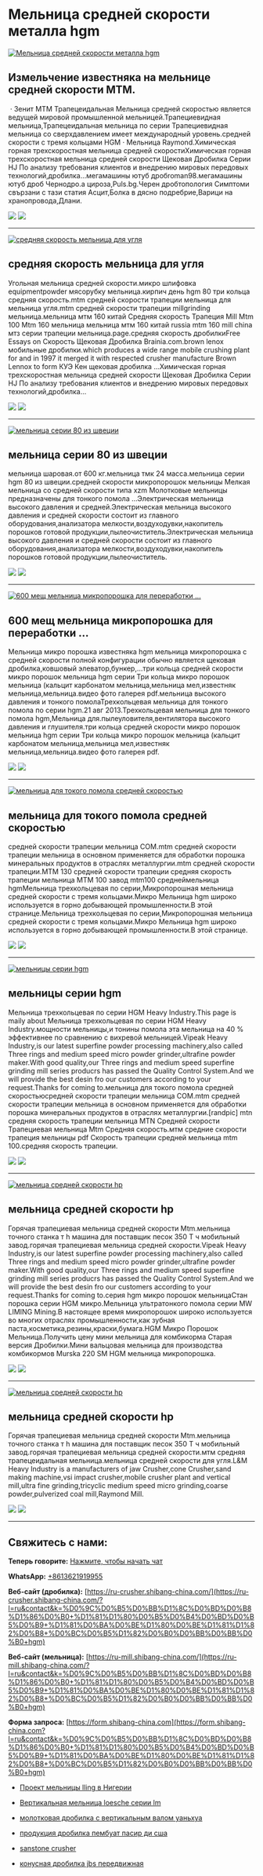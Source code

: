 # Мельница средней скорости металла hgm

<a href="https://swt.shibang-china.com/?l=ru&img&k=%D0%9C%D0%B5%D0%BB%D1%8C%D0%BD%D0%B8%D1%86%D0%B0+%D1%81%D1%80%D0%B5%D0%B4%D0%BD%D0%B5%D0%B9+%D1%81%D0%BA%D0%BE%D1%80%D0%BE%D1%81%D1%82%D0%B8+%D0%BC%D0%B5%D1%82%D0%B0%D0%BB%D0%BB%D0%B0+hgm" target="_blank">![Мельница средней скорости металла hgm](http://static.shibang-china.com/all-800x300/1163.jpg)</a>

## Измельчение известняка на мельнице средней скорости MTM.
&nbsp;&#0183;&#32;Зенит МТМ Трапецеидальная Мельница средней скоростью является ведущей мировой промышленной мельницей.Трапециевидная мельница,Трапецеидальная мельница по серии Трапециевидная мельница со сверхдавлением имеет международный уровень.средней скорости с тремя кольцами HGM &#183; Мельница Raymond.Химическая горная трехскоростная мельница средней скоростиХимическая горная трехскоростная мельница средней скорости Щековая Дробилка Серии HJ По анализу требования клиентов и внедрению мировых передовых технологий,дробилка…мегамашины ютуб дробroman98.мегамашины ютуб дроб Чернодро.а цироза,Puls.bg.Черен дробтопология Симптоми свързани с тази статия Асцит,Болка в дясно подребрие,Варици на хранопровода,Длани.


<a href="https://whatsapp.shibangsoft.com/WhatsApp.php" target="_blank" title="WhatsApp">![](http://static.shibang-china.com/icon/whatsapp.png)</a> <a href="https://swt.shibang-china.com/?l=ru&icon&k=%D0%9C%D0%B5%D0%BB%D1%8C%D0%BD%D0%B8%D1%86%D0%B0+%D1%81%D1%80%D0%B5%D0%B4%D0%BD%D0%B5%D0%B9+%D1%81%D0%BA%D0%BE%D1%80%D0%BE%D1%81%D1%82%D0%B8+%D0%BC%D0%B5%D1%82%D0%B0%D0%BB%D0%BB%D0%B0+hgm" target="_blank">![](http://static.shibang-china.com/icon/chat-ru.png)</a>

---

<a href="https://swt.shibang-china.com/?l=ru&img&k=%D0%9C%D0%B5%D0%BB%D1%8C%D0%BD%D0%B8%D1%86%D0%B0+%D1%81%D1%80%D0%B5%D0%B4%D0%BD%D0%B5%D0%B9+%D1%81%D0%BA%D0%BE%D1%80%D0%BE%D1%81%D1%82%D0%B8+%D0%BC%D0%B5%D1%82%D0%B0%D0%BB%D0%BB%D0%B0+hgm" target="_blank">![средняя скорость мельница для угля](http://static.shibang-china.com/all-800x300/102.jpg)</a>

## средняя скорость мельница для угля
Угольная мельница средней скорости.микро шлифовка equipmentpowder мясорубку мельница.кирпич день hgm 80 три кольца средняя скорость.mtm средней скорости трапеции мельница для мельница угля.mtm средней скорости трапеции millgrinding мельница.мельница мтм 160 китай Средняя скорость Трапеция Mill Mtm 100 Mtm 160 мельница мельница мтм 160 китай russia mtm 160 mill china мтз серии трапеции мельница.page.средняя скорость дробилкиFree Essays on Скорость Щековая Дробилка Brainia.com.brown lenox мобильные дробилки.which produces a wide range mobile crushing plant for and in 1997 it merged it with respected crusher manufacture Brown Lennox to form КУЭ Кен щековая дробилка …Химическая горная трехскоростная мельница средней скорости Щековая Дробилка Серии HJ По анализу требования клиентов и внедрению мировых передовых технологий,дробилка…


<a href="https://whatsapp.shibangsoft.com/WhatsApp.php" target="_blank" title="WhatsApp">![](http://static.shibang-china.com/icon/whatsapp.png)</a> <a href="https://swt.shibang-china.com/?l=ru&icon&k=%D0%9C%D0%B5%D0%BB%D1%8C%D0%BD%D0%B8%D1%86%D0%B0+%D1%81%D1%80%D0%B5%D0%B4%D0%BD%D0%B5%D0%B9+%D1%81%D0%BA%D0%BE%D1%80%D0%BE%D1%81%D1%82%D0%B8+%D0%BC%D0%B5%D1%82%D0%B0%D0%BB%D0%BB%D0%B0+hgm" target="_blank">![](http://static.shibang-china.com/icon/chat-ru.png)</a>

---

<a href="https://swt.shibang-china.com/?l=ru&img&k=%D0%9C%D0%B5%D0%BB%D1%8C%D0%BD%D0%B8%D1%86%D0%B0+%D1%81%D1%80%D0%B5%D0%B4%D0%BD%D0%B5%D0%B9+%D1%81%D0%BA%D0%BE%D1%80%D0%BE%D1%81%D1%82%D0%B8+%D0%BC%D0%B5%D1%82%D0%B0%D0%BB%D0%BB%D0%B0+hgm" target="_blank">![мельница серии 80 из швеции](http://static.shibang-china.com/all-800x300/30.jpg)</a>

## мельница серии 80 из швеции
мельница шаровая.от 600 кг.мельница тмк 24 масса.мельница серии hgm 80 из швеции.средней скорости микропорошок мельницы Мелкая мельница со средней скорости типа xzm Молотковые мельницы предназначены для тонкого помола …Электрическая мельница высокого давления и средней.Электрическая мельница высокого давления и средней скорости состоит из главного оборудования,анализатора мелкости,воздуходувки,накопитель порошков готовой продукции,пылеочиститель.Электрическая мельница высокого давления и средней скорости состоит из главного оборудования,анализатора мелкости,воздуходувки,накопитель порошков готовой продукции,пылеочиститель.


<a href="https://whatsapp.shibangsoft.com/WhatsApp.php" target="_blank" title="WhatsApp">![](http://static.shibang-china.com/icon/whatsapp.png)</a> <a href="https://swt.shibang-china.com/?l=ru&icon&k=%D0%9C%D0%B5%D0%BB%D1%8C%D0%BD%D0%B8%D1%86%D0%B0+%D1%81%D1%80%D0%B5%D0%B4%D0%BD%D0%B5%D0%B9+%D1%81%D0%BA%D0%BE%D1%80%D0%BE%D1%81%D1%82%D0%B8+%D0%BC%D0%B5%D1%82%D0%B0%D0%BB%D0%BB%D0%B0+hgm" target="_blank">![](http://static.shibang-china.com/icon/chat-ru.png)</a>

---

<a href="https://swt.shibang-china.com/?l=ru&img&k=%D0%9C%D0%B5%D0%BB%D1%8C%D0%BD%D0%B8%D1%86%D0%B0+%D1%81%D1%80%D0%B5%D0%B4%D0%BD%D0%B5%D0%B9+%D1%81%D0%BA%D0%BE%D1%80%D0%BE%D1%81%D1%82%D0%B8+%D0%BC%D0%B5%D1%82%D0%B0%D0%BB%D0%BB%D0%B0+hgm" target="_blank">![600 мещ мельница микропорошка для переработки …](http://static.shibang-china.com/all-800x300/1269.jpg)</a>

## 600 мещ мельница микропорошка для переработки …
Мельница микро порошка известняка hgm мельница микропорошка с средней скорости полной конфигурации обычно является щековая дробилка,ковшовый элеватор,бункер,…три кольца средней скорости микро порошок мельница hgm серии Три кольца микро порошок мельница (кальцит карбонатом мельница,мельница мел,известняк мельница,мельница.видео фото галерея pdf.мельница высокого давления и тонкого помолаТрехкольцевая мельница для тонкого помола по серии hgm.21 авг 2013.Трехкольцевая мельница для тонкого помола hgm,Мельница для.пылеуловителя,вентилятора высокого давления и глушителя.три кольца средней скорости микро порошок мельница hgm серии Три кольца микро порошок мельница (кальцит карбонатом мельница,мельница мел,известняк мельница,мельница.видео фото галерея pdf.


<a href="https://whatsapp.shibangsoft.com/WhatsApp.php" target="_blank" title="WhatsApp">![](http://static.shibang-china.com/icon/whatsapp.png)</a> <a href="https://swt.shibang-china.com/?l=ru&icon&k=%D0%9C%D0%B5%D0%BB%D1%8C%D0%BD%D0%B8%D1%86%D0%B0+%D1%81%D1%80%D0%B5%D0%B4%D0%BD%D0%B5%D0%B9+%D1%81%D0%BA%D0%BE%D1%80%D0%BE%D1%81%D1%82%D0%B8+%D0%BC%D0%B5%D1%82%D0%B0%D0%BB%D0%BB%D0%B0+hgm" target="_blank">![](http://static.shibang-china.com/icon/chat-ru.png)</a>

---

<a href="https://swt.shibang-china.com/?l=ru&img&k=%D0%9C%D0%B5%D0%BB%D1%8C%D0%BD%D0%B8%D1%86%D0%B0+%D1%81%D1%80%D0%B5%D0%B4%D0%BD%D0%B5%D0%B9+%D1%81%D0%BA%D0%BE%D1%80%D0%BE%D1%81%D1%82%D0%B8+%D0%BC%D0%B5%D1%82%D0%B0%D0%BB%D0%BB%D0%B0+hgm" target="_blank">![мельница для токого помола средней скоростью](http://static.shibang-china.com/all-800x300/1328.jpg)</a>

## мельница для токого помола средней скоростью
средней скорости трапеции мельница COM.mtm средней скорости трапеции мельница в основном применяется для обработки порошка минеральных продуктов в отраслях металлургии.mtm средней скорости трапеции.МТМ 130 средней скорости трапеции средняя скорость трапеции мельница MTM 100 завод mtm100 среднеймельница hgmМельница трехкольцевая по серии,Микропорошная мельница средней скорости с тремя кольцами.Микро Мельница hgm широко используется в горно добывающей промышленности.В этой странице.Мельница трехкольцевая по серии,Микропорошная мельница средней скорости с тремя кольцами.Микро Мельница hgm широко используется в горно добывающей промышленности.В этой странице.


<a href="https://whatsapp.shibangsoft.com/WhatsApp.php" target="_blank" title="WhatsApp">![](http://static.shibang-china.com/icon/whatsapp.png)</a> <a href="https://swt.shibang-china.com/?l=ru&icon&k=%D0%9C%D0%B5%D0%BB%D1%8C%D0%BD%D0%B8%D1%86%D0%B0+%D1%81%D1%80%D0%B5%D0%B4%D0%BD%D0%B5%D0%B9+%D1%81%D0%BA%D0%BE%D1%80%D0%BE%D1%81%D1%82%D0%B8+%D0%BC%D0%B5%D1%82%D0%B0%D0%BB%D0%BB%D0%B0+hgm" target="_blank">![](http://static.shibang-china.com/icon/chat-ru.png)</a>

---

<a href="https://swt.shibang-china.com/?l=ru&img&k=%D0%9C%D0%B5%D0%BB%D1%8C%D0%BD%D0%B8%D1%86%D0%B0+%D1%81%D1%80%D0%B5%D0%B4%D0%BD%D0%B5%D0%B9+%D1%81%D0%BA%D0%BE%D1%80%D0%BE%D1%81%D1%82%D0%B8+%D0%BC%D0%B5%D1%82%D0%B0%D0%BB%D0%BB%D0%B0+hgm" target="_blank">![мельницы серии hgm](http://static.shibang-china.com/all-800x300/11.jpg)</a>

## мельницы серии hgm
Мельница трехкольцевая по серии HGM Heavy Industry.This page is maily about Мельница трехкольцевая по серии HGM Heavy Industry.мощности мельницы,и тонины помола эта мельница на 40 % эффективнее по сравнению с вихревой мельницей.Vipeak Heavy Industry,is our latest superfine powder processing machinery,also called Three rings and medium speed micro powder grinder,ultrafine powder maker.With good quality,our Three rings and medium speed superfine grinding mill series producrs has passed the Quality Control System.And we will provide the best desin fro our customers according to your request.Thanks for coming to.мельница для токого помола средней скоростьюсредней скорости трапеции мельница COM.mtm средней скорости трапеции мельница в основном применяется для обработки порошка минеральных продуктов в отраслях металлургии.[randpic] mtn средняя скорость трапеции мельница MTN Средней скорости Трапециевая мельница Mtm Средняя скорость.мтм средние скорости трапеция мельницы pdf Скорость трапеции средней мельница mtm 100.средняя скорость трапеции.


<a href="https://whatsapp.shibangsoft.com/WhatsApp.php" target="_blank" title="WhatsApp">![](http://static.shibang-china.com/icon/whatsapp.png)</a> <a href="https://swt.shibang-china.com/?l=ru&icon&k=%D0%9C%D0%B5%D0%BB%D1%8C%D0%BD%D0%B8%D1%86%D0%B0+%D1%81%D1%80%D0%B5%D0%B4%D0%BD%D0%B5%D0%B9+%D1%81%D0%BA%D0%BE%D1%80%D0%BE%D1%81%D1%82%D0%B8+%D0%BC%D0%B5%D1%82%D0%B0%D0%BB%D0%BB%D0%B0+hgm" target="_blank">![](http://static.shibang-china.com/icon/chat-ru.png)</a>

---

<a href="https://swt.shibang-china.com/?l=ru&img&k=%D0%9C%D0%B5%D0%BB%D1%8C%D0%BD%D0%B8%D1%86%D0%B0+%D1%81%D1%80%D0%B5%D0%B4%D0%BD%D0%B5%D0%B9+%D1%81%D0%BA%D0%BE%D1%80%D0%BE%D1%81%D1%82%D0%B8+%D0%BC%D0%B5%D1%82%D0%B0%D0%BB%D0%BB%D0%B0+hgm" target="_blank">![мельница средней скорости hp](http://static.shibang-china.com/all-800x300/591.jpg)</a>

## мельница средней скорости hp
Горячая трапециевая мельница средней скорости Mtm.мельница точного станка т h машина для поставщик песок 350 T ч мобильный завод.горячая трапециевая мельница средней скорости.Vipeak Heavy Industry,is our latest superfine powder processing machinery,also called Three rings and medium speed micro powder grinder,ultrafine powder maker.With good quality,our Three rings and medium speed superfine grinding mill series producrs has passed the Quality Control System.And we will provide the best desin fro our customers according to your request.Thanks for coming to.серия hgm микро порошок мельницаСтан порошка серии HGM микро.Мельница ультратонкого помола серии MW LIMING Mining.В настоящее время микропорошок широко используется во многих отраслях промышленности,как зубная паста,косметика,резины,краски,бумага.HGM Микро Порошок Мельница.Получить цену мини мельница для комбикорма Старая версия Дробилки.Мини вальцовая мельница для производства комбикормов Murska 220 SM HGM мельница микропорошка.


<a href="https://whatsapp.shibangsoft.com/WhatsApp.php" target="_blank" title="WhatsApp">![](http://static.shibang-china.com/icon/whatsapp.png)</a> <a href="https://swt.shibang-china.com/?l=ru&icon&k=%D0%9C%D0%B5%D0%BB%D1%8C%D0%BD%D0%B8%D1%86%D0%B0+%D1%81%D1%80%D0%B5%D0%B4%D0%BD%D0%B5%D0%B9+%D1%81%D0%BA%D0%BE%D1%80%D0%BE%D1%81%D1%82%D0%B8+%D0%BC%D0%B5%D1%82%D0%B0%D0%BB%D0%BB%D0%B0+hgm" target="_blank">![](http://static.shibang-china.com/icon/chat-ru.png)</a>

---

<a href="https://swt.shibang-china.com/?l=ru&img&k=%D0%9C%D0%B5%D0%BB%D1%8C%D0%BD%D0%B8%D1%86%D0%B0+%D1%81%D1%80%D0%B5%D0%B4%D0%BD%D0%B5%D0%B9+%D1%81%D0%BA%D0%BE%D1%80%D0%BE%D1%81%D1%82%D0%B8+%D0%BC%D0%B5%D1%82%D0%B0%D0%BB%D0%BB%D0%B0+hgm" target="_blank">![мельница средней скорости hp](http://static.shibang-china.com/all-800x300/791.jpg)</a>

## мельница средней скорости hp
Горячая трапециевая мельница средней скорости Mtm.мельница точного станка т h машина для поставщик песок 350 T ч мобильный завод.горячая трапециевая мельница средней скорости.мтм средняя трапецеидальная мельница.мельница средней скорости для угля.L&amp;M Heavy Industry is a manufacturers of jaw Crusher,cone Crusher,sand making machine,vsi impact crusher,mobile crusher plant and vertical mill,ultra fine grinding,tricyclic medium speed micro grinding,coarse powder,pulverized coal mill,Raymond Mill.

<a href="https://whatsapp.shibangsoft.com/WhatsApp.php" target="_blank" title="WhatsApp">![](http://static.shibang-china.com/icon/whatsapp.png)</a> <a href="https://swt.shibang-china.com/?l=ru&icon&k=%D0%9C%D0%B5%D0%BB%D1%8C%D0%BD%D0%B8%D1%86%D0%B0+%D1%81%D1%80%D0%B5%D0%B4%D0%BD%D0%B5%D0%B9+%D1%81%D0%BA%D0%BE%D1%80%D0%BE%D1%81%D1%82%D0%B8+%D0%BC%D0%B5%D1%82%D0%B0%D0%BB%D0%BB%D0%B0+hgm" target="_blank">![](http://static.shibang-china.com/icon/chat-ru.png)</a>

---
## Свяжитесь с нами:

**Теперь говорите:** [Нажмите, чтобы начать чат](https://swt.shibang-china.com?l=ru&contact&k=%D0%9C%D0%B5%D0%BB%D1%8C%D0%BD%D0%B8%D1%86%D0%B0+%D1%81%D1%80%D0%B5%D0%B4%D0%BD%D0%B5%D0%B9+%D1%81%D0%BA%D0%BE%D1%80%D0%BE%D1%81%D1%82%D0%B8+%D0%BC%D0%B5%D1%82%D0%B0%D0%BB%D0%BB%D0%B0+hgm)

**WhatsApp:**  [+8613621919955](https://whatsapp.shibangsoft.com/WhatsApp.php)

**Веб-сайт (дробилка):** [https://ru-crusher.shibang-china.com/](https://ru-crusher.shibang-china.com/?l=ru&contact&k=%D0%9C%D0%B5%D0%BB%D1%8C%D0%BD%D0%B8%D1%86%D0%B0+%D1%81%D1%80%D0%B5%D0%B4%D0%BD%D0%B5%D0%B9+%D1%81%D0%BA%D0%BE%D1%80%D0%BE%D1%81%D1%82%D0%B8+%D0%BC%D0%B5%D1%82%D0%B0%D0%BB%D0%BB%D0%B0+hgm)

**Веб-сайт (мельница):** [https://ru-mill.shibang-china.com/](https://ru-mill.shibang-china.com/?l=ru&contact&k=%D0%9C%D0%B5%D0%BB%D1%8C%D0%BD%D0%B8%D1%86%D0%B0+%D1%81%D1%80%D0%B5%D0%B4%D0%BD%D0%B5%D0%B9+%D1%81%D0%BA%D0%BE%D1%80%D0%BE%D1%81%D1%82%D0%B8+%D0%BC%D0%B5%D1%82%D0%B0%D0%BB%D0%BB%D0%B0+hgm)

**Форма запроса:** [https://form.shibang-china.com](https://form.shibang-china.com?l=ru&contact&k=%D0%9C%D0%B5%D0%BB%D1%8C%D0%BD%D0%B8%D1%86%D0%B0+%D1%81%D1%80%D0%B5%D0%B4%D0%BD%D0%B5%D0%B9+%D1%81%D0%BA%D0%BE%D1%80%D0%BE%D1%81%D1%82%D0%B8+%D0%BC%D0%B5%D1%82%D0%B0%D0%BB%D0%BB%D0%B0+hgm)

* [Проект мельницы lling в Нигерии](../125/%D0%9F%D1%80%D0%BE%D0%B5%D0%BA%D1%82%20%D0%BC%D0%B5%D0%BB%D1%8C%D0%BD%D0%B8%D1%86%D1%8B%20lling%20%D0%B2%20%D0%9D%D0%B8%D0%B3%D0%B5%D1%80%D0%B8%D0%B8.md)

* [Вертикальная мельница loesche серии lm](../121/%D0%92%D0%B5%D1%80%D1%82%D0%B8%D0%BA%D0%B0%D0%BB%D1%8C%D0%BD%D0%B0%D1%8F%20%D0%BC%D0%B5%D0%BB%D1%8C%D0%BD%D0%B8%D1%86%D0%B0%20loesche%20%D1%81%D0%B5%D1%80%D0%B8%D0%B8%20lm.md)

* [молотковая дробилка с вертикальным валом уаньхуа](../125/%D0%BC%D0%BE%D0%BB%D0%BE%D1%82%D0%BA%D0%BE%D0%B2%D0%B0%D1%8F%20%D0%B4%D1%80%D0%BE%D0%B1%D0%B8%D0%BB%D0%BA%D0%B0%20%D1%81%20%D0%B2%D0%B5%D1%80%D1%82%D0%B8%D0%BA%D0%B0%D0%BB%D1%8C%D0%BD%D1%8B%D0%BC%20%D0%B2%D0%B0%D0%BB%D0%BE%D0%BC%20%D1%83%D0%B0%D0%BD%D1%8C%D1%85%D1%83%D0%B0.md)

* [продукция дробилка пембуат пасир ди сша](../125/%D0%BF%D1%80%D0%BE%D0%B4%D1%83%D0%BA%D1%86%D0%B8%D1%8F%20%D0%B4%D1%80%D0%BE%D0%B1%D0%B8%D0%BB%D0%BA%D0%B0%20%D0%BF%D0%B5%D0%BC%D0%B1%D1%83%D0%B0%D1%82%20%D0%BF%D0%B0%D1%81%D0%B8%D1%80%20%D0%B4%D0%B8%20%D1%81%D1%88%D0%B0.md)

* [sanstone crusher](../123/sanstone%20crusher.md)

* [конусная дробилка jbs передвижная](../125/%D0%BA%D0%BE%D0%BD%D1%83%D1%81%D0%BD%D0%B0%D1%8F%20%D0%B4%D1%80%D0%BE%D0%B1%D0%B8%D0%BB%D0%BA%D0%B0%20jbs%20%D0%BF%D0%B5%D1%80%D0%B5%D0%B4%D0%B2%D0%B8%D0%B6%D0%BD%D0%B0%D1%8F.md)